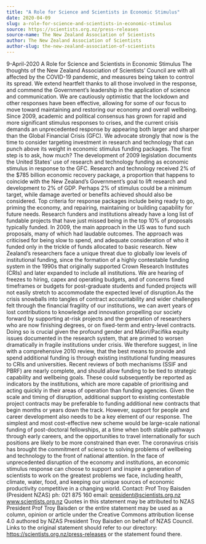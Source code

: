 ```yaml
---
title: "A Role for Science and Scientists in Economic Stimulus"
date: 2020-04-09
slug: a-role-for-science-and-scientists-in-economic-stimulus
source: https://scientists.org.nz/press-releases
source-name: The New Zealand Association of Scientists
author: The New Zealand Association of Scientists
author-slug: the-new-zealand-association-of-scientists
---
```


9-April-2020
A Role for Science and Scientists in Economic Stimulus
The thoughts of the New Zealand Association of Scientists’ Council are with all affected by the
COVID-19 pandemic, and measures being taken to control its spread. We extend heartfelt thanks to
all those involved in the response, and commend the Government’s leadership in the application of
science and communication. We are cautiously optimistic that the lockdown and other responses have
been effective, allowing for some of our focus to move toward maintaining and restoring our economy
and overall wellbeing.
Since 2009, academic and political consensus has grown for rapid and more significant stimulus
responses to crises, and the current crisis demands an unprecedented response by appearing both
larger and sharper than the Global Financial Crisis (GFC). We advocate strongly that now is the time
to consider targeting investment in research and technology that can punch above its weight in
economic stimulus funding packages.
The first step is to ask, how much? The development of 2009 legislation documents the United States’
use of research and technology funding as economic stimulus in response to the GFC. Research and
technology received 2% of the $785 billion economic recovery package, a proportion that happens to
coincide with the New Zealand’s Government’s goal to lift research and development to 2% of GDP.
Perhaps 2% of stimulus could be a minimum target, while damage averted or benefits achieved should
also be considered. Top criteria for response packages include being ready to go, priming the
economy, and repairing, maintaining or building capability for future needs.
Research funders and institutions already have a long list of fundable projects that have just missed
being in the top 10% of proposals typically funded. In 2009, the main approach in the US was to fund
such proposals, many of which had laudable outcomes. The approach was criticised for being slow to
spend, and adequate consideration of who it funded only in the trickle of funds allocated to basic
research.
New Zealand’s researchers face a unique threat due to globally low levels of institutional funding,
since the formation of a highly contestable funding system in the 1990s that originally supported
Crown Research Institutes (CRIs) and later expanded to include all institutions. We are hearing of
freezes to hiring, capex and operating budgets, and of concerns fixed timeframes or budgets for
post-graduate students and funded projects will not easily stretch to accommodate the expected level
of disruption.As the crisis snowballs into tangles of contract accountability and wider challenges felt through the
financial fragility of our institutions, we can avert years of lost contributions to knowledge and
innovation propelling our society forward by supporting at-risk projects and the generation of
researchers who are now finishing degrees, or on fixed-term and entry-level contracts. Doing so is
crucial given the profound gender and Māori/Pacifika equity issues documented in the research
system, that are primed to worsen dramatically in fragile institutions under crisis.
We therefore suggest, in line with a comprehensive 2010 review, that the best means to provide and
spend additional funding is through existing institutional funding measures to CRIs and universities.
Recent reviews of both mechanisms (SSIF and PBRF) are nearly complete, and should allow funding
to be tied to strategic capability and wellbeing goals. These could subsequently be reported as
indicators by the institutions, which are more capable of prioritising and acting quickly in their areas of
operation than funding agencies.
Given the scale and timing of disruption, additional support to existing contestable project contracts
may be preferable to funding additional new contracts that begin months or years down the track.
However, support for people and career development also needs to be a key element of our response.
The simplest and most cost-effective new scheme would be large-scale national funding of
post-doctoral fellowships, at a time when both stable pathways through early careers, and the
opportunities to travel internationally for such positions are likely to be more constrained than ever.
The coronavirus crisis has brought the commitment of science to solving problems of wellbeing and
technology to the front of national attention. In the face of unprecedented disruption of the economy
and institutions, an economic stimulus response can choose to support and inspire a generation of
scientists to work on the greatest problems we face, including health, climate, water, food, and
keeping our unique sources of economic productivity competitive in a changing world.
Contact: Prof Troy Baisden (President NZAS) ph: 021 875 160 email: president@scientists.org.nz
www.scientists.org.nz
Quotes in this statement may be attributed to NZAS President Prof Troy Baisden or the entire
statement may be used as a column, opinion or article under the Creative Commons attribution
license 4.0 authored by NZAS President Troy Baisden on behalf of NZAS Council. Links to the original
statement should refer to our directory: https://scientists.org.nz/press-releases or the statement found
there.